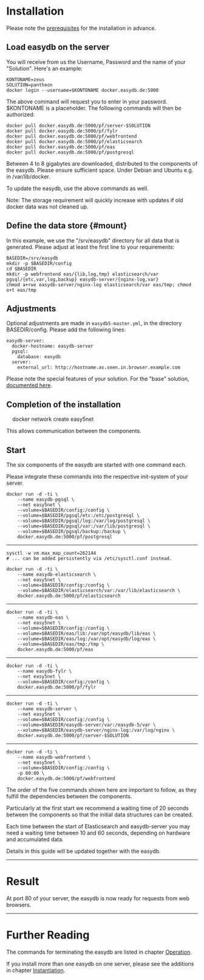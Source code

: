 # Installation

Please note the [prerequisites](../requirements/requirements.html) for the installation in advance.

## Load easydb on the server

You will receive from us the Username, Password and the name of your "Solution". Here's an example:

    KONTONAME=zeus
    SOLUTION=pantheon
    docker login --username=$KONTONAME docker.easydb.de:5000

The above command will request you to enter in your password. $KONTONAME is a placeholder. The following commands will then be authorized:

    docker pull docker.easydb.de:5000/pf/server-$SOLUTION
    docker pull docker.easydb.de:5000/pf/fylr
    docker pull docker.easydb.de:5000/pf/webfrontend
    docker pull docker.easydb.de:5000/pf/elasticsearch
    docker pull docker.easydb.de:5000/pf/eas
    docker pull docker.easydb.de:5000/pf/postgresql

Between 4 to 8 gigabytes are downloaded, distributed to the components of the easydb.
Please ensure sufficient space. Under Debian and Ubuntu e.g. in /var/lib/docker.

To update the easydb, use the above commands as well.

Note: The storage requirement will quickly increase with updates if old docker data was not cleaned up.

## Define the data store {#mount}

In this example, we use the "/srv/easydb" directory for all data that is generated. Please adjust at least the first line to your requirements:

    BASEDIR=/srv/easydb
    mkdir -p $BASEDIR/config
    cd $BASEDIR
    mkdir -p webfrontend eas/{lib,log,tmp} elasticsearch/var pgsql/{etc,var,log,backup} easydb-server/{nginx-log,var}
    chmod a+rwx easydb-server/nginx-log elasticsearch/var eas/tmp; chmod o+t eas/tmp

## Adjustments

Optional adjustments are made in `easydb5-master.yml`, in the directory BASEDIR/config. Please add the following lines:

    easydb-server:
      docker-hostname: easydb-server
      pgsql:
        database: easydb
      server:
        external_url: http://hostname.as.seen.in.browser.example.com

Please note the special features of your solution. For the "base" solution, [documented here](../../solutions/base/base.html).

## Completion of the installation

    docker network create easy5net

This allows communication between the components.


## Start

The six components of the easydb are started with one command each.

Please integrate these commands into the respective init-system of your server.


    docker run -d -ti \
        --name easydb-pgsql \
        --net easy5net \
        --volume=$BASEDIR/config:/config \
        --volume=$BASEDIR/pgsql/etc:/etc/postgresql \
        --volume=$BASEDIR/pgsql/log:/var/log/postgresql \
        --volume=$BASEDIR/pgsql/var:/var/lib/postgresql \
        --volume=$BASEDIR/pgsql/backup:/backup \
        docker.easydb.de:5000/pf/postgresql

---

    sysctl -w vm.max_map_count=262144
    # ... can be added persistently via /etc/sysctl.conf instead.

    docker run -d -ti \
        --name easydb-elasticsearch \
        --net easy5net \
        --volume=$BASEDIR/config:/config \
        --volume=$BASEDIR/elasticsearch/var:/var/lib/elasticsearch \
        docker.easydb.de:5000/pf/elasticsearch

---

    docker run -d -ti \
        --name easydb-eas \
        --net easy5net \
        --volume=$BASEDIR/config:/config \
        --volume=$BASEDIR/eas/lib:/var/opt/easydb/lib/eas \
        --volume=$BASEDIR/eas/log:/var/opt/easydb/log/eas \
        --volume=$BASEDIR/eas/tmp:/tmp \
        docker.easydb.de:5000/pf/eas

---

    docker run -d -ti \
        --name easydb-fylr \
        --net easy5net \
        --volume=$BASEDIR/config:/config \
        docker.easydb.de:5000/pf/fylr

---

    docker run -d -ti \
        --name easydb-server \
        --net easy5net \
        --volume=$BASEDIR/config:/config \
        --volume=$BASEDIR/easydb-server/var:/easydb-5/var \
        --volume=$BASEDIR/easydb-server/nginx-log:/var/log/nginx \
        docker.easydb.de:5000/pf/server-$SOLUTION

---

    docker run -d -ti \
        --name easydb-webfrontend \
        --net easy5net \
        --volume=$BASEDIR/config:/config \
        -p 80:80 \
        docker.easydb.de:5000/pf/webfrontend



The order of the five commands shown here are important to follow, as they fulfill the dependencies between the components.

Particularly at the first start we recommend a waiting time of 20 seconds between the components so that the initial data structures can be created.

Each time between the start of Elasticsearch and easydb-server you may need a waiting time between 10 and 60 seconds, depending on hardware and accumulated data.

Details in this guide will be updated together with the easydb.

---

# Result

At port 80 of your server, the easydb is now ready for requests from web browsers.

---

# Further Reading

The commands for terminating the easydb are listed in chapter [Operation](../betrieb/betrieb.html).

If you install more than one easydb on one server, please see the additions in chapter [Instantiation](../instances/instances.html).

